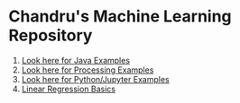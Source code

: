 # Chandru's Machine Learning Repository

1. [Look here for Java Examples](java)
1. [Look here for Processing Examples](processing)
1. [Look here for Python/Jupyter Examples](python)
1. [Linear Regression Basics](https://saylordotorg.github.io/text_introductory-statistics/s14-01-linear-relationships-between-v.html)
